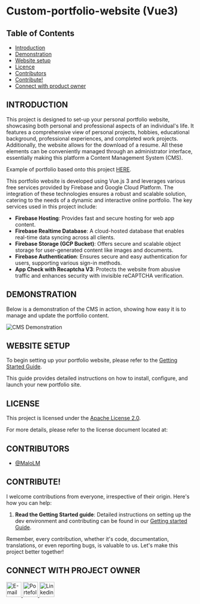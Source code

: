 # Custom-portfolio-website (Vue3)

## Table of Contents
- [Introduction](#introduction)
- [Demonstration](#demonstration)
- [Website setup](#website-setup)
- [Licence](#licence)
- [Contributors](#contributors)
- [Contribute!](#contribute)
- [Connect with product owner](#connect-with-product-owner)

## INTRODUCTION

This project is designed to set-up your personal portfolio website, showcasing both personal and professional aspects of an individual's life. It features a comprehensive view of personal projects, hobbies, educational background, professional experiences, and completed work projects. Additionally, the website allows for the download of a resume. All these elements can be conveniently managed through an administrator interface, essentially making this platform a Content Management System (CMS).

Example of portfolio based onto this project [HERE](https://portfolio.dopee.io).

This portfolio website is developed using Vue.js 3 and leverages various free services provided by Firebase and Google Cloud Platform. The integration of these technologies ensures a robust and scalable solution, catering to the needs of a dynamic and interactive online portfolio. The key services used in this project include:

- **Firebase Hosting**: Provides fast and secure hosting for web app content.
- **Firebase Realtime Database**: A cloud-hosted database that enables real-time data syncing across all clients.
- **Firebase Storage (GCP Bucket)**: Offers secure and scalable object storage for user-generated content like images and documents.
- **Firebase Authentication**: Ensures secure and easy authentication for users, supporting various sign-in methods.
- **App Check with Recaptcha V3**: Protects the website from abusive traffic and enhances security with invisible reCAPTCHA verification.

## DEMONSTRATION

Below is a demonstration of the CMS in action, showing how easy it is to manage and update the portfolio content.

![CMS Demonstration](./docs/demo.gif)

## WEBSITE SETUP

To begin setting up your portfolio website, please refer to the [Getting Started Guide](./docs/GETTING_STARTED.md).

This guide provides detailed instructions on how to install, configure, and launch your new portfolio site.

## LICENSE

This project is licensed under the [Apache License 2.0](./docs/LICENCE). 

For more details, please refer to the license document located at:

## CONTRIBUTORS

- [@MaloLM](https://github.com/MaloLM/)

<!-- <a href = "https://github.com/MaloLM/custom-portfolio-website/contributors">
   <img src = "https://contrib.rocks/image?repo=MaloLM/custom-portfolio-website/"/>
</a> -->

## CONTRIBUTE!

I welcome contributions from everyone, irrespective of their origin. Here's how you can help:

1. **Read the Getting Started guide**: Detailed instructions on setting up the dev environment and contributing can be found in our [Getting started Guide](./GETTING_STARTED.md).

Remember, every contribution, whether it's code, documentation, translations, or even reporting bugs, is valuable to us. Let's make this project better together!

## CONNECT WITH PROJECT OWNER

<div> 
   <a href="https://portfolio.dopee.io/#/contact" target="_blank">
      <img src="https://img.shields.io/badge/Email-D14836?style=for-the-badge&logo=maildotru&logoColor=white" alt="E-mail" height=40>
   </a>
   
   <a href="https://portfolio.dopee.io" target="_blank">
      <img src="https://img.shields.io/badge/Portefolio-green?style=for-the-badge&logo=vuedotjs&logoColor=white" alt="Portefolio" height=40>
   </a>
   
   <a href="https://www.linkedin.com/in/malo-le-mestre/" target="_blank">
      <img src="https://img.shields.io/badge/LinkedIn-0077B5?style=for-the-badge&logo=linkedin&logoColor=white" alt="Linkedin" height=40>
   </a>
</div>